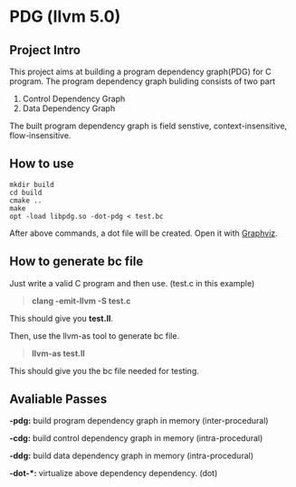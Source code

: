 # PDG (llvm 5.0) 

## Project Intro

This project aims at building a program dependency graph(PDG) for C program. The program dependency graph buliding  consists of two part 

1. Control Dependency Graph 
2. Data Dependency Graph

The built program dependency graph is field senstive, context-insensitive, flow-insensitive.

## How to use

```shell
mkdir build
cd build
cmake ..
make
opt -load libpdg.so -dot-pdg < test.bc
```

After above commands, a dot file will be created. Open it with [Graphviz](http://www.graphviz.org/).

## How to generate bc file

Just write a valid C program and then use. (test.c in this example)

> **clang -emit-llvm -S test.c**

This should give you **test.ll**.

Then, use the llvm-as tool to generate bc file.

> **llvm-as test.ll**

This should give you the bc file needed for testing.

## Avaliable Passes

**-pdg:** build program dependency graph in memory (inter-procedural)

**-cdg:** build control dependency graph in memory (intra-procedural)

**-ddg:** build data dependency graph in memory (intra-procedural)

**-dot-*:** virtualize above dependency dependency. (dot)


